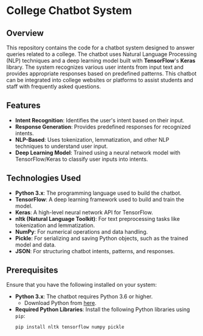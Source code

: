 # College Chatbot System

## Overview

This repository contains the code for a chatbot system designed to answer queries related to a college. The chatbot uses Natural Language Processing (NLP) techniques and a deep learning model built with **TensorFlow**'s **Keras** library. The system recognizes various user intents from input text and provides appropriate responses based on predefined patterns. This chatbot can be integrated into college websites or platforms to assist students and staff with frequently asked questions.

## Features

- **Intent Recognition**: Identifies the user's intent based on their input.
- **Response Generation**: Provides predefined responses for recognized intents.
- **NLP-Based**: Uses tokenization, lemmatization, and other NLP techniques to understand user input.
- **Deep Learning Model**: Trained using a neural network model with TensorFlow/Keras to classify user inputs into intents.

## Technologies Used

- **Python 3.x**: The programming language used to build the chatbot.
- **TensorFlow**: A deep learning framework used to build and train the model.
- **Keras**: A high-level neural network API for TensorFlow.
- **nltk (Natural Language Toolkit)**: For text preprocessing tasks like tokenization and lemmatization.
- **NumPy**: For numerical operations and data handling.
- **Pickle**: For serializing and saving Python objects, such as the trained model and data.
- **JSON**: For structuring chatbot intents, patterns, and responses.

## Prerequisites

Ensure that you have the following installed on your system:

- **Python 3.x**: The chatbot requires Python 3.6 or higher.
  - Download Python from [here](https://www.python.org/downloads/).
- **Required Python Libraries**: Install the following Python libraries using `pip`:
  ```bash
  pip install nltk tensorflow numpy pickle
